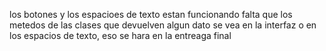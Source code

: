 los botones y los espacioes de texto estan funcionando falta que los metedos de las clases que devuelven algun dato se vea en la interfaz o en los espacios de texto, eso se hara en la entreaga final
